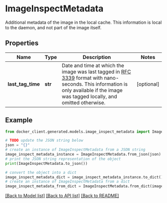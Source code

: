 # ImageInspectMetadata

Additional metadata of the image in the local cache. This information is local to the daemon, and not part of the image itself. 

## Properties

Name | Type | Description | Notes
------------ | ------------- | ------------- | -------------
**last_tag_time** | **str** | Date and time at which the image was last tagged in [RFC 3339](https://www.ietf.org/rfc/rfc3339.txt) format with nano-seconds.  This information is only available if the image was tagged locally, and omitted otherwise.  | [optional] 

## Example

```python
from docker_client.generated.models.image_inspect_metadata import ImageInspectMetadata

# TODO update the JSON string below
json = "{}"
# create an instance of ImageInspectMetadata from a JSON string
image_inspect_metadata_instance = ImageInspectMetadata.from_json(json)
# print the JSON string representation of the object
print(ImageInspectMetadata.to_json())

# convert the object into a dict
image_inspect_metadata_dict = image_inspect_metadata_instance.to_dict()
# create an instance of ImageInspectMetadata from a dict
image_inspect_metadata_from_dict = ImageInspectMetadata.from_dict(image_inspect_metadata_dict)
```
[[Back to Model list]](../README.md#documentation-for-models) [[Back to API list]](../README.md#documentation-for-api-endpoints) [[Back to README]](../README.md)


